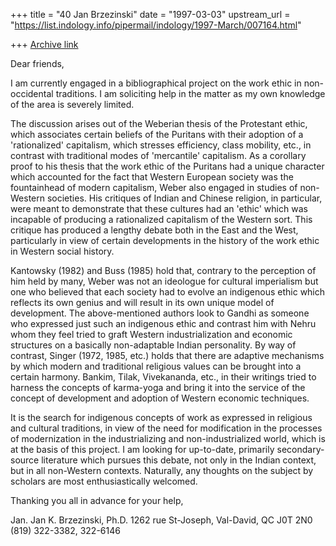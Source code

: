 +++
title = "40 Jan Brzezinski"
date = "1997-03-03"
upstream_url = "https://list.indology.info/pipermail/indology/1997-March/007164.html"

+++
[Archive link](https://list.indology.info/pipermail/indology/1997-March/007164.html)

Dear friends,

I am currently engaged in a bibliographical project on the work ethic in
non-occidental traditions. I am soliciting help in the matter as my own
knowledge of the area is severely limited.

The discussion arises out of the Weberian thesis of the Protestant ethic,
which associates certain beliefs of the Puritans with their adoption of a
'rationalized' capitalism, which stresses efficiency, class mobility, etc.,
in contrast with traditional modes of 'mercantile' capitalism. As a
corollary proof to his thesis that the work ethic of the Puritans had a
unique character which accounted for the fact that Western European society
was the fountainhead of modern capitalism, Weber also engaged in studies of
non-Western societies. His critiques of Indian and Chinese religion, in
particular, were meant to demonstrate that these cultures had an 'ethic'
which was incapable of producing a rationalized capitalism of the Western
sort. This critique has produced a lengthy debate both in the East and the
West, particularly in view of certain developments in the history of the
work ethic in Western social history. 

Kantowsky (1982) and Buss (1985) hold that, contrary to the perception of
him held by many, Weber was not an ideologue for cultural imperialism but
one who believed that each society had to evolve an indigenous ethic which
reflects its own genius and will result in its own unique model of
development. The above-mentioned authors look to Gandhi as someone who
expressed just such an indigenous ethic and contrast him with Nehru whom
they feel tried to graft Western industrialization and economic structures
on a basically non-adaptable Indian personality. By way of contrast, Singer
(1972, 1985, etc.) holds that there are adaptive mechanisms by which modern
and traditional religious values can be brought into a certain harmony.
Bankim, Tilak, Vivekananda, etc., in their writings tried to harness the
concepts of karma-yoga and bring it into the service of the concept of
development and adoption of Western economic techniques.

It is the search for indigenous concepts of work as expressed in religious
and cultural traditions, in view of the need for modification in the
processes of modernization in the industrializing and non-industrialized
world, which is at the basis of this project. I am looking for up-to-date,
primarily secondary-source literature which pursues this debate, not only in
the Indian context, but in all non-Western
contexts. Naturally, any thoughts on the subject by scholars are most
enthusiastically welcomed.

Thanking you all in advance for your help,

Jan.
       	Jan K. Brzezinski, Ph.D.
1262 rue St-Joseph, Val-David, QC J0T 2N0
       (819) 322-3382, 322-6146






